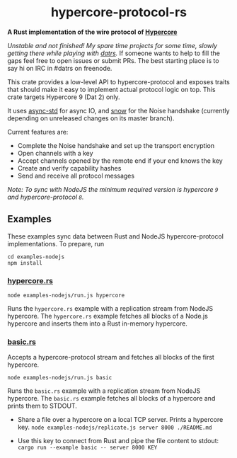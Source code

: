 <h1 align="center">hypercore-protocol-rs</h1>

**A Rust implementation of the wire protocol of [Hypercore](https://github.com/mafintosh/hypercore-protocol)**

*Unstable and not finished! My spare time projects for some time, slowly getting there while playing with [datrs](https://github.com/datrs).* If someone wants to help to fill the gaps feel free to open issues or submit PRs. The best starting place is to say hi on IRC in #datrs on freenode.

This crate provides a low-level API to hypercore-protocol and exposes traits that should make it easy to implement actual protocol logic on top. This crate targets Hypercore 9 (Dat 2) only.

It uses [async-std](https://async.rs) for async IO, and [snow](https://github.com/mcginty/snow) for the Noise handshake (currently depending on unreleased changes on its master branch).

Current features are:

* Complete the Noise handshake and set up the transport encryption
* Open channels with a key
* Accept channels opened by the remote end if your end knows the key
* Create and verify capability hashes
* Send and receive all protocol messages

*Note: To sync with NodeJS the minimum required version is hypercore `9` and hypercore-protocol `8`.*

## Examples

These examples sync data between Rust and NodeJS hypercore-protocol implementations. To prepare, run
```
cd examples-nodejs
npm install
```

### [hypercore.rs](examples/hypercore.rs)

`node examples-nodejs/run.js hypercore`

Runs the `hypercore.rs` example with a replication stream from NodeJS hypercore. The `hypercore.rs` example fetches all blocks of a Node.js hypercore and inserts them into a Rust in-memory hypercore.

### [basic.rs](examples/basic.rs)

Accepts a hypercore-protocol stream and fetches all blocks of the first hypercore.

`node examples-nodejs/run.js basic`

Runs the `basic.rs` example with a replication stream from NodeJS hypercore. The `basic.rs` example fetches all blocks of a hypercore and prints them to STDOUT.

* Share a file over a hypercore on a local TCP server. Prints a hypercore key.
  `node examples-nodejs/replicate.js server 8000 ./README.md`

* Use this key to connect from Rust and pipe the file content to stdout:
  `cargo run --example basic -- server 8000 KEY`

